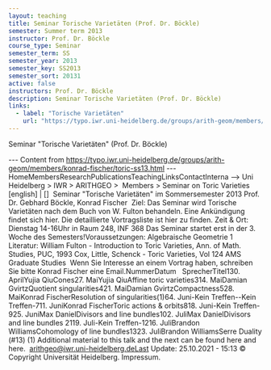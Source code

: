 ```yaml
---
layout: teaching
title: Seminar Torische Varietäten (Prof. Dr. Böckle)
semester: Summer term 2013
instructor: Prof. Dr. Böckle
course_type: Seminar
semester_term: SS
semester_year: 2013
semester_key: SS2013
semester_sort: 20131
active: false
instructors: Prof. Dr. Böckle
description: Seminar Torische Varietäten (Prof. Dr. Böckle)
links:
  - label: "Torische Varietäten"
    url: "https://typo.iwr.uni-heidelberg.de/groups/arith-geom/members/konrad-fischer/toric-ss13.html"
---
```


Seminar "Torische Varietäten" (Prof. Dr. Böckle)

--- Content from https://typo.iwr.uni-heidelberg.de/groups/arith-geom/members/konrad-fischer/toric-ss13.html ---
HomeMembersResearchPublicationsTeachingLinksContactInterna --> Uni Heidelberg > IWR > ARITHGEO > &nbsp;Members >&nbsp;Seminar on Toric Varieties [english]&nbsp;|&nbsp;[] &nbsp;Seminar "Torische Varietäten" im Sommersemester 2013 Prof. Dr. Gebhard Böckle, Konrad Fischer &nbsp;Ziel: Das Seminar wird Torische Varietäten nach dem Buch von W. Fulton behandeln. Eine Ankündigung findet sich hier. Die detaillierte Vortragsliste ist hier zu finden. Zeit &amp; Ort: Dienstag 14-16Uhr in Raum 248, INF 368 Das Seminar startet erst in der 3. Woche des Semesters!Voraussetzungen: Algebraische Geometrie 1 Literatur: William Fulton - Introduction to Toric Varieties, Ann. of Math. Studies, PUC, 1993 Cox, Little, Schenck - Toric Varieties, Vol 124 AMS Graduate Studies &nbsp;Wenn Sie Interesse an einem Vortrag haben, schreiben Sie bitte Konrad Fischer eine Email.NummerDatum&nbsp;&nbsp; SprecherTitel130. AprilYujia QiuCones27. MaiYujia QiuAffine toric varieties314. MaiDamian GvirtzQuotient singularities421. MaiDamian GvirtzCompactness528. MaiKonrad FischerResolution of singularities(1)64. Juni-Kein Treffen--Kein Treffen-711. JuniKonrad FischerToric actions &amp; orbits818. Juni-Kein Treffen-925. JuniMax DanielDivisors and line bundles102. JuliMax DanielDivisors and line bundles 2119. Juli-Kein Treffen-1216. JuliBrandon WilliamsCohomology of line bundles1323. JuliBrandon WilliamsSerre Duality (#13)&nbsp;(1) Additional material to this talk and the next can be found here and here. &nbsp;arithgeo@iwr.uni-heidelberg.deLast Update:&nbsp;25.10.2021 - 15:13 &copy; Copyright Universit&auml;t Heidelberg.&nbsp;Impressum.

